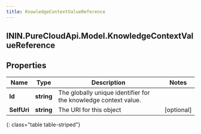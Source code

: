 ```yaml
---
title: KnowledgeContextValueReference
---
```

## ININ.PureCloudApi.Model.KnowledgeContextValueReference

## Properties

|Name | Type | Description | Notes|
|------------ | ------------- | ------------- | -------------|
| **Id** | **string** | The globally unique identifier for the knowledge context value. | |
| **SelfUri** | **string** | The URI for this object | [optional] |
{: class="table table-striped"}


